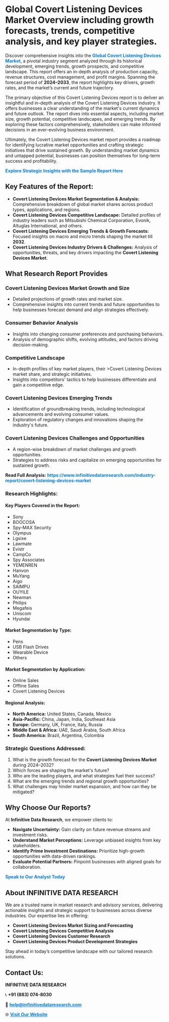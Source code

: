 <h1>Global Covert Listening Devices Market Overview including growth forecasts, trends, competitive analysis, and key player strategies.</h1>
<p>
Discover comprehensive insights into the 
<a href="https://www.infinitivedataresearch.com/industry-report/covert-listening-devices-market" rel="dofollow" style="color: #007BFF; text-decoration: none;"><strong>Global Covert Listening Devices Market</strong></a>, a pivotal industry segment analyzed through its historical development, emerging trends, growth prospects, and competitive landscape. This report offers an in-depth analysis of production capacity, revenue structures, cost management, and profit margins. Spanning the forecast period of <strong>2024–2033</strong>, the report highlights key drivers, growth rates, and the market’s current and future trajectory.
</p>
<p>
The primary objective of this Covert Listening Devices report is to deliver an insightful and in-depth analysis of the Covert Listening Devices industry. It offers businesses a clear understanding of the market's current dynamics and future outlook. The report dives into essential aspects, including market size, growth potential, competitive landscapes, and emerging trends. By exploring these factors comprehensively, stakeholders can make informed decisions in an ever-evolving business environment.
</p>
<p>
Ultimately, the Covert Listening Devices market report provides a roadmap for identifying lucrative market opportunities and crafting strategic initiatives that drive sustained growth. By understanding market dynamics and untapped potential, businesses can position themselves for long-term success and profitability.
</p>
<p>
<a href="https://www.infinitivedataresearch.com/request-sample/reportId=107429" style="color: #007BFF; text-decoration: none;"><strong>Explore Strategic Insights with the Sample Report Here</strong></a>
</p>

<h2>Key Features of the Report:</h2>
<ul>
<li><strong>Covert Listening Devices Market Segmentation & Analysis:</strong> Comprehensive breakdown of global market shares across product types, applications, and regions.</li>
<li><strong>Covert Listening Devices Competitive Landscape:</strong> Detailed profiles of industry leaders such as Mitsubishi Chemical Corporation, Evonik, Altuglas International, and others.</li>
<li><strong>Covert Listening Devices Emerging Trends & Growth Forecasts:</strong> Focused insights on macro and micro trends shaping the market till <strong>2032</strong>.</li>
<li><strong>Covert Listening Devices Industry Drivers & Challenges:</strong> Analysis of opportunities, threats, and key drivers impacting the <strong>Covert Listening Devices Market</strong>.</li>
</ul>

<h2>What Research Report Provides</h2>
<h3>Covert Listening Devices Market Growth and Size</h3>
<ul>
<li>Detailed projections of growth rates and market size.</li>
<li>Comprehensive insights into current trends and future opportunities to help businesses forecast demand and align strategies effectively.</li>
</ul>

<h3>Consumer Behavior Analysis</h3>
<ul>
<li>Insights into changing consumer preferences and purchasing behaviors.</li>
<li>Analysis of demographic shifts, evolving attitudes, and factors driving decision-making.</li>
</ul>

<h3>Competitive Landscape</h3>
<ul>
<li>In-depth profiles of key market players, their >Covert Listening Devices market share, and strategic initiatives.</li>
<li>Insights into competitors' tactics to help businesses differentiate and gain a competitive edge.</li>
</ul>

<h3>Covert Listening Devices Emerging Trends</h3>
<ul>
<li>Identification of groundbreaking trends, including technological advancements and evolving consumer values.</li>
<li>Exploration of regulatory changes and innovations shaping the industry's future.</li>
</ul>

<h3>Covert Listening Devices Challenges and Opportunities</h3>
<ul>
<li>A region-wise breakdown of market challenges and growth opportunities.</li>
<li>Strategies to address risks and capitalize on emerging opportunities for sustained growth.</li>
</ul>
<p><strong>Read Full Analysis:</strong> <a href="https://www.infinitivedataresearch.com/industry-report/covert-listening-devices-market" rel="dofollow" style="color: #007BFF; text-decoration: none;"><strong>https://www.infinitivedataresearch.com/industry-report/covert-listening-devices-market</strong></a></p>
<h3>Research Highlights:</h3>
<h4>Key Players Covered in the Report:</h4>
<ul><li>Sony</li><li>BOOCOSA</li><li>Spy-MAX Security</li><li>Olympus</li><li>Lgsixe</li><li>Lawmate</li><li>Evistr</li><li>CampCo</li><li>Spy Associates</li><li>YEMENREN</li><li>Hanvon</li><li>MuYang</li><li>Aigo</li><li>SAIMPU</li><li>OUYILE</li><li>Newman</li><li>Philips</li><li>Megafeis</li><li>Uniscom</li><li>Hyundai</li></ul>
<h4>Market Segmentation by Type:</h4>
<ul><li>Pens</li><li>USB Flash Drives</li><li>Wearable Device</li><li>Others</li></ul>
<h4>Market Segmentation by Application:</h4>
<ul><li>Online Sales</li><li>Offline Sales</li><li>Covert Listening Devices</li></ul>

<h4>Regional Analysis:</h4>
<ul>
<li><strong>North America:</strong> United States, Canada, Mexico</li>
<li><strong>Asia-Pacific:</strong> China, Japan, India, Southeast Asia</li>
<li><strong>Europe:</strong> Germany, UK, France, Italy, Russia</li>
<li><strong>Middle East & Africa:</strong> UAE, Saudi Arabia, South Africa</li>
<li><strong>South America:</strong> Brazil, Argentina, Colombia</li>
</ul>

<h3>Strategic Questions Addressed:</h3>
<ol>
<li>What is the growth forecast for the <strong>Covert Listening Devices Market</strong> during 2024–2032?</li>
<li>Which forces are shaping the market's future?</li>
<li>Who are the leading players, and what strategies fuel their success?</li>
<li>What are the emerging trends and regional growth opportunities?</li>
<li>What challenges may hinder market expansion, and how can they be mitigated?</li>
</ol>

<h2>Why Choose Our Reports?</h2>
<p>At <strong>Infinitive Data Research</strong>, we empower clients to:</p>
<ul>
<li><strong>Navigate Uncertainty:</strong> Gain clarity on future revenue streams and investment risks.</li>
<li><strong>Understand Market Perceptions:</strong> Leverage unbiased insights from key stakeholders.</li>
<li><strong>Identify Prime Investment Destinations:</strong> Prioritize high-growth opportunities with data-driven rankings.</li>
<li><strong>Evaluate Potential Partners:</strong> Pinpoint businesses with aligned goals for collaboration.</li>
</ul>
<p><a href="https://www.infinitivedataresearch.com/industry-report/covert-listening-devices-market" rel="dofollow" style="color: #007BFF; text-decoration: none;"><strong>Speak to Our Analyst Today</strong></a></p>

<h2>About INFINITIVE DATA RESEARCH</h2>
<p>We are a trusted name in market research and advisory services, delivering actionable insights and strategic support to businesses across diverse industries. Our expertise lies in offering:</p>
<ul>
<li><strong>Covert Listening Devices Market Sizing and Forecasting</strong></li>
<li><strong>Covert Listening Devices Competitive Analysis</strong></li>
<li><strong>Covert Listening Devices Customer Research</strong></li>
<li><strong>Covert Listening Devices Product Development Strategies</strong></li>
</ul>
<p>Stay ahead in today’s competitive landscape with our tailored research solutions.</p>

<h2>Contact Us:</h2>
<p><strong>INFINITIVE DATA RESEARCH</strong></p>
<p>📞 <strong>+91 (883) 074-8030</strong></p>
<p>📧 <strong><a href="mailto:help@infinitivedataresearch.com" style="color: #007BFF;">help@infinitivedataresearch.com</a></strong></p>
<p>🌐 <strong><a href="https://www.infinitivedataresearch.com" rel="dofollow" style="color: #007BFF;">Visit Our Website</a></strong></p>